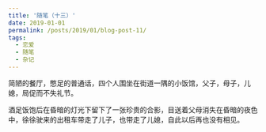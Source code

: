 ```yaml
---
title: '随笔（十三）'
date: 2019-01-01
permalink: /posts/2019/01/blog-post-11/
tags:
  - 恋爱
  - 随笔
  - 杂记
---
```


简陋的餐厅，憋足的普通话，四个人围坐在街道一隅的小饭馆，父子，母子，儿媳，局促而不失礼节。

酒足饭饱后在昏暗的灯光下留下了一张珍贵的合影，目送着父母消失在昏暗的夜色中，徐徐驶来的出租车带走了儿子，也带走了儿媳，自此以后再也没有相见。
